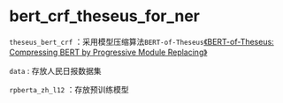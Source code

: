 # bert_crf_theseus_for_ner

`theseus_bert_crf` ：采用模型压缩算法`BERT-of-Theseus`[《BERT-of-Theseus: Compressing BERT by Progressive Module Replacing》](https://arxiv.org/abs/2002.02925)

`data` : 存放人民日报数据集

`rpberta_zh_l12` ：存放预训练模型

